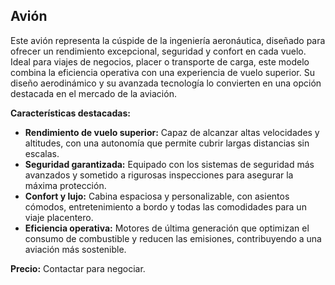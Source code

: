 ## Avión

Este avión representa la cúspide de la ingeniería aeronáutica, diseñado para ofrecer un rendimiento excepcional, seguridad y confort en cada vuelo. Ideal para viajes de negocios, placer o transporte de carga, este modelo combina la eficiencia operativa con una experiencia de vuelo superior. Su diseño aerodinámico y su avanzada tecnología lo convierten en una opción destacada en el mercado de la aviación.

**Características destacadas:**
*   **Rendimiento de vuelo superior:** Capaz de alcanzar altas velocidades y altitudes, con una autonomía que permite cubrir largas distancias sin escalas.
*   **Seguridad garantizada:** Equipado con los sistemas de seguridad más avanzados y sometido a rigurosas inspecciones para asegurar la máxima protección.
*   **Confort y lujo:** Cabina espaciosa y personalizable, con asientos cómodos, entretenimiento a bordo y todas las comodidades para un viaje placentero.
*   **Eficiencia operativa:** Motores de última generación que optimizan el consumo de combustible y reducen las emisiones, contribuyendo a una aviación más sostenible.

**Precio:** Contactar para negociar.

